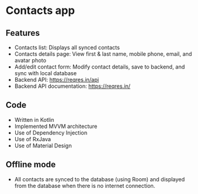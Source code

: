 # Contacts app

## Features

- Contacts list: Displays all synced contacts
- Contacts details page: View first & last name, mobile phone, email, and avatar photo
- Add/edit contact form: Modify contact details, save to backend, and sync with local database
- Backend API: https://reqres.in/api
- Backend API documentation: https://reqres.in/

## Code

- Written in Kotlin
- Implemented MVVM architecture
- Use of Dependency Injection
- Use of RxJava
- Use of Material Design

## Offline mode

- All contacts are synced to the database (using Room) and displayed from the database when there is no internet connection.
